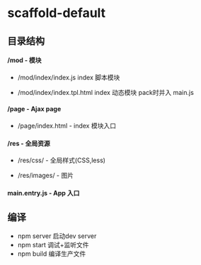 # scaffold-default

## 目录结构

#### /mod - 模块

- /mod/index/index.js  index 脚本模块

- /mod/index/index.tpl.html  index 动态模块 pack时并入 main.js


#### /page - Ajax page

- /page/index.html - index 模块入口

#### /res - 全局资源

- /res/css/ - 全局样式(CSS,less)

- /res/images/ - 图片



#### main.entry.js - App 入口

## 编译

- npm server  启动dev server
- npm start 调试+监听文件
- npm build 编译生产文件
